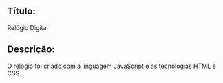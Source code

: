 ## Título:
Relógio Digital

## Descrição:
O relógio foi criado com a linguagem JavaScript e as tecnologias HTML e CSS.

